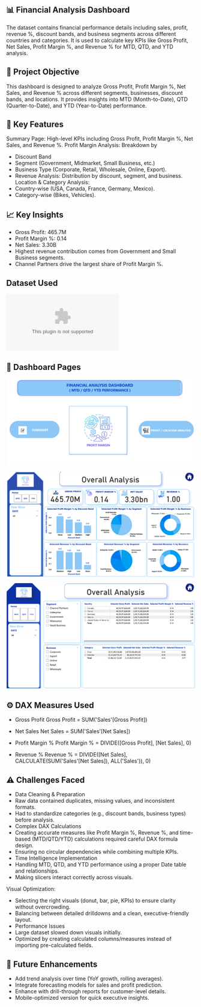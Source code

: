 ## 📊 Financial Analysis Dashboard
The dataset contains financial performance details including sales, profit, revenue %, discount bands, and business segments across different countries and categories. It is used to calculate key KPIs like Gross Profit, Net Sales, Profit Margin %, and Revenue % for MTD, QTD, and YTD analysis.

## 📌 Project Objective
This dashboard is designed to analyze Gross Profit, Profit Margin %, Net Sales, and Revenue % across different segments, businesses, discount bands, and locations.
It provides insights into MTD (Month-to-Date), QTD (Quarter-to-Date), and YTD (Year-to-Date) performance.

## 🔑 Key Features
 Summary Page: High-level KPIs including Gross Profit, Profit Margin %, Net Sales, and Revenue %.
 Profit Margin Analysis: Breakdown by
- Discount Band
- Segment (Government, Midmarket, Small Business, etc.)
- Business Type (Corporate, Retail, Wholesale, Online, Export).
- Revenue Analysis: Distribution by discount, segment, and business.
 Location & Category Analysis:
- Country-wise (USA, Canada, France, Germany, Mexico).
- Category-wise (Bikes, Vehicles).

## 📈 Key Insights
- Gross Profit: 465.7M
- Profit Margin %: 0.14
- Net Sales: 3.30B
- Highest revenue contribution comes from Government and Small Business segments.
- Channel Partners drive the largest share of Profit Margin %.

## Dataset Used
![Dataset](Finance_Dataset.xlsx)


## 📂 Dashboard Pages
![Dashboard Screenshot](Report_Page-1.png)

![Dashboard Screenshot](Report_Page-2.png)

![Dashboard Screenshot](Report_Page-3.png)


## ⚙️ DAX Measures Used
- Gross Profit
Gross Profit = SUM('Sales'[Gross Profit])

- Net Sales
Net Sales = SUM('Sales'[Net Sales])

- Profit Margin %
Profit Margin % = DIVIDE([Gross Profit], [Net Sales], 0)

- Revenue %
Revenue % = DIVIDE([Net Sales], CALCULATE(SUM('Sales'[Net Sales]), ALL('Sales')), 0)

## ⚠️ Challenges Faced
- Data Cleaning & Preparation
- Raw data contained duplicates, missing values, and inconsistent formats.
- Had to standardize categories (e.g., discount bands, business types) before analysis.
- Complex DAX Calculations
- Creating accurate measures like Profit Margin %, Revenue %, and time-based (MTD/QTD/YTD) calculations required careful DAX formula design.
- Ensuring no circular dependencies while combining multiple KPIs.
- Time Intelligence Implementation
- Handling MTD, QTD, and YTD performance using a proper Date table and relationships.
- Making slicers interact correctly across visuals.

 Visual Optimization:
- Selecting the right visuals (donut, bar, pie, KPIs) to ensure clarity without overcrowding.
- Balancing between detailed drilldowns and a clean, executive-friendly layout.
- Performance Issues
- Large dataset slowed down visuals initially.
- Optimized by creating calculated columns/measures instead of importing pre-calculated fields.

## 🚀 Future Enhancements
- Add trend analysis over time (YoY growth, rolling averages).
- Integrate forecasting models for sales and profit prediction.
- Enhance with drill-through reports for customer-level details.
- Mobile-optimized version for quick executive insights.
